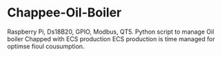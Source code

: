 # Chappee-Oil-Boiler
Raspberry Pi, Ds18B20, GPIO, Modbus, QT5. Python script to manage Oil boiler Chapped with ECS production
ECS production is time managed for optimse fioul cousumption.

